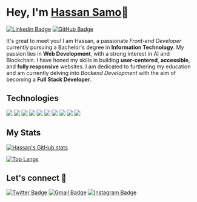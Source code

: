 # Hey, I'm <a href="https://www.linkedin.com/in/hassan-samo">Hassan Samo</a>👋
 
[![Linkedin Badge](https://img.shields.io/badge/-HassanSamo-0077B5?style=for-the-badge&logo=linkedin&logoColor=white&link=https://www.linkedin.com/in/hassan-samo/)](https://www.linkedin.com/in/hassan-samo/)
[![GitHub Badge](https://img.shields.io/badge/-HassanSamo-100000?style=for-the-badge&logo=github&logoColor=white&link=https://github.com/hassansamo/)](https://github.com/hassansamo)

It's great to meet you! I am Hassan, a passionate *Front-end Developer* currently pursuing a Bachelor's degree in **Information Technology**. My passion lies in **Web Development**, with a strong interest in AI and Blockchain. I have honed my skills in building **user-centered**, **accessible**, and **fully responsive** websites. I am dedicated to furthering my education and am currently delving into *Backend Development* with the aim of becoming a **Full Stack Developer**.

## Technologies

<span><img src="https://img.icons8.com/color/48/000000/html-5.png"/></span>
<span><img src="https://img.icons8.com/color/48/000000/css3.png"/></span>
<span><img src="https://img.icons8.com/color/48/000000/sass.png"/></span>
<span><img src="https://img.icons8.com/color/48/000000/bootstrap.png"/></span>
<span><img src="https://img.icons8.com/color/48/000000/javascript.png"/></span>
<span><img src="https://img.icons8.com/ios-filled/48/78CFF5/jquery.png"/></span>
<span><img src="https://img.icons8.com/color/48/000000/nodejs.png"/></span>
<span><img src="https://img.icons8.com/color/48/000000/npm.png"/></span>
<span><img src="https://img.icons8.com/color/48/000000/github--v1.png"/></span>
<span><img src="https://img.icons8.com/color/48/000000/express-js.png"/></span>
<!-- <a src="https://reactjs.org/"><img src="https://img.icons8.com/color/48/000000/react-native.png"/></a> -->
<!-- <a src="https://www.mongodb.com/"><img src="https://img.icons8.com/color/48/000000/mongodb.png"/></a> -->

## My Stats
[![Hassan's GitHub stats](https://github-readme-stats.vercel.app/api?username=hassansamo&count_private=true&show_icons=true&theme=discord_old_blurple)](https://github.com/hassansamo/github-readme-stats)

[![Top Langs](https://github-readme-stats.vercel.app/api/top-langs/?username=hassansamo&langs_count=9&layout=compact&theme=discord_old_blurple)](https://github.com/hassansamo/github-readme-stats)

##  Let's connect :speech_balloon:
[![Twitter Badge](https://img.shields.io/badge/-@HassanSamo9-1ca0f1?style=flat-square&labelColor=1ca0f1&logo=twitter&logoColor=white&link=https://twitter.com/HassanSamo9)](https://twitter.com/HassanSamo9) 
[![Gmail Badge](https://img.shields.io/badge/-hassansamo609-c14438?style=flat-square&logo=Gmail&logoColor=white&link=mailto:hassansamo609@gmail.com)](mailto:hassansamo609@gmail.com) 
[![Instagram Badge](https://img.shields.io/badge/-@hassan_sam0-e4405f?style=flat-square&labelColor=f94877&logo=instagram&logoColor=white&link=https://www.instagram.com/hassan_sam0/)](https://www.instagram.com/hassan_sam0/)
